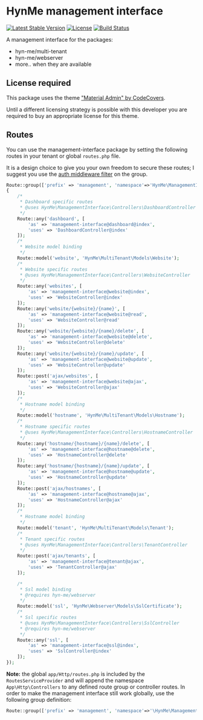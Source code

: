 # HynMe management interface
[![Latest Stable Version](https://poser.pugx.org/hyn-me/management-interface/v/stable)](https://packagist.org/packages/hyn-me/management-interface)
[![License](https://poser.pugx.org/hyn-me/management-interface/license)](https://packagist.org/packages/hyn-me/management-interface)
[![Build Status](https://travis-ci.org/hyn-me/management-interface.svg)](https://travis-ci.org/hyn-me/management-interface)

A management interface for the packages:
- hyn-me/multi-tenant
- hyn-me/webserver
- more.. when they are available

## License required

This package uses the theme ["Material Admin" by CodeCovers](http://themeforest.net/item/material-admin-bootstrap-admin-html5-app/10646222).

Until a different licensing strategy is possible with this developer you are required to buy an appropriate license for this theme.

## Routes

You can use the management-interface package by setting the following routes in your tenant or global `routes.php` file.
  
It is a design choice to give you your own freedom to secure these routes; I suggest you use the [auth middleware filter](http://laravel.com/docs/5.0/authentication#protecting-routes) on the group. 

```php
Route::group(['prefix' => 'management', 'namespace'=>'HynMe\ManagementInterface\Controllers'], function()
{
    /*
     * Dashboard specific routes
     * @uses HynMe\ManagementInterface\Controllers\DashboardController
     */
    Route::any('dashboard', [
        'as' => 'management-interface@dashboard@index',
        'uses' => 'DashboardController@index'
    ]);
    /*
     * Website model binding
     */
    Route::model('website', 'HynMe\MultiTenant\Models\Website');
    /*
     * Website specific routes
     * @uses HynMe\ManagementInterface\Controllers\WebsiteController
     */
    Route::any('websites', [
        'as' => 'management-interface@website@index',
        'uses' => 'WebsiteController@index'
    ]);
    Route::any('website/{website}/{name}', [
        'as' => 'management-interface@website@read',
        'uses' => 'WebsiteController@read'
    ]);
    Route::any('website/{website}/{name}/delete', [
        'as' => 'management-interface@website@delete',
        'uses' => 'WebsiteController@delete'
    ]);
    Route::any('website/{website}/{name}/update', [
        'as' => 'management-interface@website@update',
        'uses' => 'WebsiteController@update'
    ]);
    Route::post('ajax/websites', [
        'as' => 'management-interface@website@ajax',
        'uses' => 'WebsiteController@ajax'
    ]);
    /*
     * Hostname model binding
     */
    Route::model('hostname', 'HynMe\MultiTenant\Models\Hostname');
    /*
     * Hostname specific routes
     * @uses HynMe\ManagementInterface\Controllers\HostnameController
     */
    Route::any('hostname/{hostname}/{name}/delete', [
        'as' => 'management-interface@hostname@delete',
        'uses' => 'HostnameController@delete'
    ]);
    Route::any('hostname/{hostname}/{name}/update', [
        'as' => 'management-interface@hostname@update',
        'uses' => 'HostnameController@update'
    ]);
    Route::post('ajax/hostnames', [
        'as' => 'management-interface@hostname@ajax',
        'uses' => 'HostnameController@ajax'
    ]);
    /*
     * Hostname model binding
     */
    Route::model('tenant', 'HynMe\MultiTenant\Models\Tenant');
    /*
     * Tenant specific routes
     * @uses HynMe\ManagementInterface\Controllers\TenantController
     */
    Route::post('ajax/tenants', [
        'as' => 'management-interface@tenant@ajax',
        'uses' => 'TenantController@ajax'
    ]);

    /*
     * Ssl model binding
     * @requires hyn-me/webserver
     */
    Route::model('ssl', 'HynMe\Webserver\Models\SslCertificate');
    /*
     * Ssl specific routes
     * @uses HynMe\ManagementInterface\Controllers\SslController
     * @requires hyn-me/webserver
     */
    Route::any('ssl', [
        'as' => 'management-interface@ssl@index',
        'uses' => 'SslController@index'
    ]);
});
```

__Note:__ the global `app/Http/routes.php` is included by the `RoutesServiceProvider` and will append the namespace `App\Http\Controllers` to any defined route group or controller routes.
In order to make the management interface still work globally, use the following group definition:

```php
Route::group(['prefix' => 'management', 'namespace'=>'\HynMe\ManagementInterface\Controllers'], function()
```